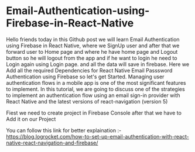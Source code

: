 # Email-Authentication-using-Firebase-in-React-Native
Hello friends today in this Github post we will learn Email Authentication using Firebase in React Native, where we SignUp user and after that we forward user to Home page and where he have home page and Logout button so he will logout from the app and if he want to login he need to Login again using Login page. and all the data will save in firebase.
Here we Add all the required Dependencies for React Native Email Passsword Authentication using Firebase so let's get Started.
Managing user authentication flows in a mobile app is one of the most significant features to implement. In this tutorial, we are going to discuss one of the strategies to implement an authentication flow using an email sign-in provider with React Native and the latest versions of react-navigation (version 5)

Fiest we need to create project in Firebase Console after that we have to Add it on our Project

You can follow this link for better explaination :-
https://blog.logrocket.com/how-to-set-up-email-authentication-with-react-native-react-navigation-and-firebase/
